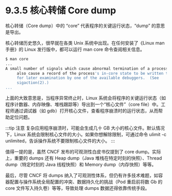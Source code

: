 # 9.3.5 核心转储 Core dump

核心转储（Core dump）中的 “core” 代表程序的关键运行状态，“dump” 的意思是导出。

核心转储历史悠久，很早就在各类 Unix 系统中出现。在任何安装了《Linux man 手册》的 Linux 发行版中，都可以运行 man core 命令查阅相关信息。

```bash
$ man core
...
A small number of signals which cause abnormal termination of a process
     also cause a record of the process's in-core state to be written to disk
     for later examination by one of the available debuggers.  (See
     sigaction(2).)
...
```

上面的大致意思是，当程序异常终止时，Linux 系统会将程序的关键运行状态（如程序计数器、内存映像、堆栈跟踪等）导出到一个“核心文件”（core file）中。工程师通过调试器（如 gdb）打开核心文件，查看程序崩溃时的运行状态，从而帮助定位问题。

:::tip  注意
复杂应用程序崩溃时，可能会生成几十 GB 大小的核心文件。默认情况下，Linux 系统会限制核心文件的大小。如果你想解除限制，可通过命令 ulimit -c unlimited，告诉操作系统不要限制核心文件的大小。
:::

值得一提的是，虽然 CNCF 发布的可观测性白皮书仅提到了 core dump。实际上，重要的 dumps 还有 Heap dump（Java 堆栈在特定时刻的快照）、Thread dump（特定时刻的 Java 线程快照）和 Memory dump（内存快照）等等。

最后，尽管 CNCF 将 dumps 纳入了可观测性体系，但仍有许多技术难题，如容器配置与操作系统全局配置的冲突、数据持久化的挑战（Pod 重启前将数 Gb 的 core 文件写入持久卷）等等，导致处理 dumps 数据还得依靠传统手段。